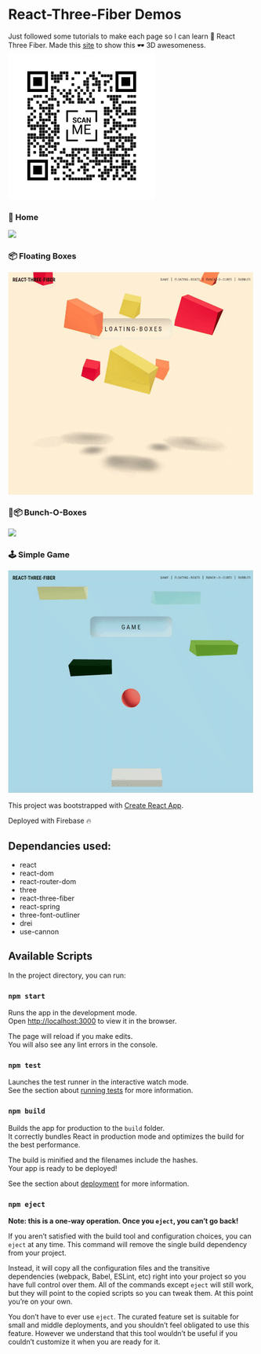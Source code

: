 # React-Three-Fiber Demos

Just followed some tutorials to make each page so I can learn 🧬 React Three Fiber. Made this [site](https://react-three-fiber-demo.web.app/) to show this 🕶 3D awesomeness.
![](https://github.com/hernandez87v/three-js/blob/main/public/react-three-fiber-scanMe.png?raw=true)

### 🏡 Home

![](https://github.com/hernandez87v/three-js/blob/main/public/react-three-fiber-home.gif?raw=true)

### 📦 Floating Boxes

![](https://github.com/hernandez87v/three-js/blob/main/public/react-three-fiber-floating-boxes.gif?raw=true)

### 🎁📦 Bunch-O-Boxes

![](https://github.com/hernandez87v/three-js/blob/main/public/react-three-fiber-bunch-o-cubes.gif?raw=true)

### 🕹 Simple Game

![](https://github.com/hernandez87v/three-js/blob/main/public/react-three-fiber-game.gif?raw=true)

This project was bootstrapped with [Create React App](https://github.com/facebook/create-react-app).

Deployed with Firebase 🔥

## Dependancies used:

- react
- react-dom
- react-router-dom
- three
- react-three-fiber
- react-spring
- three-font-outliner
- drei
- use-cannon

## Available Scripts

In the project directory, you can run:

### `npm start`

Runs the app in the development mode.<br />
Open [http://localhost:3000](http://localhost:3000) to view it in the browser.

The page will reload if you make edits.<br />
You will also see any lint errors in the console.

### `npm test`

Launches the test runner in the interactive watch mode.<br />
See the section about [running tests](https://facebook.github.io/create-react-app/docs/running-tests) for more information.

### `npm build`

Builds the app for production to the `build` folder.<br />
It correctly bundles React in production mode and optimizes the build for the best performance.

The build is minified and the filenames include the hashes.<br />
Your app is ready to be deployed!

See the section about [deployment](https://facebook.github.io/create-react-app/docs/deployment) for more information.

### `npm eject`

**Note: this is a one-way operation. Once you `eject`, you can’t go back!**

If you aren’t satisfied with the build tool and configuration choices, you can `eject` at any time. This command will remove the single build dependency from your project.

Instead, it will copy all the configuration files and the transitive dependencies (webpack, Babel, ESLint, etc) right into your project so you have full control over them. All of the commands except `eject` will still work, but they will point to the copied scripts so you can tweak them. At this point you’re on your own.

You don’t have to ever use `eject`. The curated feature set is suitable for small and middle deployments, and you shouldn’t feel obligated to use this feature. However we understand that this tool wouldn’t be useful if you couldn’t customize it when you are ready for it.
